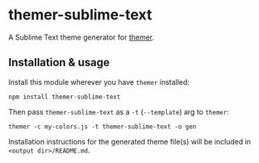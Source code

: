 # themer-sublime-text

A Sublime Text theme generator for [themer](https://github.com/mjswensen/themer).

## Installation & usage

Install this module wherever you have `themer` installed:

    npm install themer-sublime-text

Then pass `themer-sublime-text` as a `-t` (`--template`) arg to `themer`:

    themer -c my-colors.js -t themer-sublime-text -o gen

Installation instructions for the generated theme file(s) will be included in `<output dir>/README.md`.
